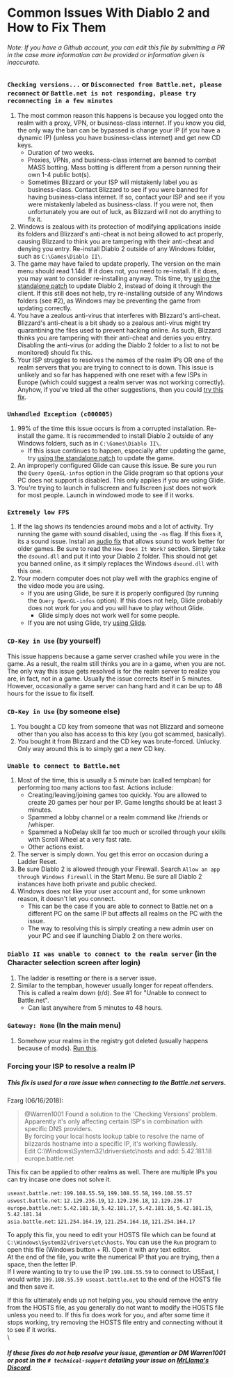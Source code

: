 # Common Issues With Diablo 2 and How to Fix Them

###### Note: If you have a Github account, you can edit this file by submitting a PR in the case more information can be provided or information given is inaccurate.

### `Checking versions...` or `Disconnected from Battle.net, please reconnect` or `Battle.net is not responding, please try reconnecting in a few minutes`

1. The most common reason this happens is because you logged onto the realm with a proxy, VPN, or business-class internet. If you know you did, the only way the ban can be bypassed is change your IP (if you have a dynamic IP) (unless you have business-class internet) and get new CD keys.
	- Duration of two weeks.
	- Proxies, VPNs, and business-class internet are banned to combat MASS botting. Mass botting is different from a person running their own 1-4 public bot(s).
	- Sometimes Blizzard or your ISP will mistakenly label you as business-class. Contact Blizzard to see if you were banned for having business-class internet. If so, contact your ISP and see if you were mistakenly labeled as business-class. If you were not, then unfortunately you are out of luck, as Blizzard will not do anything to fix it.
2. Windows is zealous with its protection of modifying applications inside its folders and Blizzard's anti-cheat is not being allowed to act properly, causing Blizzard to think you are tampering with their anti-cheat and denying you entry. Re-install Diablo 2 outside of any Windows folder, such as `C:\Games\Diablo II\`.
3. The game may have failed to update properly. The version on the main menu should read 1.14d. If it does not, you need to re-install. If it does, you may want to consider re-installing anyway. This time, try [using the standalone patch](http://ftp.blizzard.com/pub/diablo2exp/patches/PC/LODPatch_114d.exe) to update Diablo 2, instead of doing it through the client. If this still does not help, try re-installing outside of any Windows folders (see #2), as Windows may be preventing the game from updating correctly.
4. You have a zealous anti-virus that interferes with Blizzard's anti-cheat. Blizzard's anti-cheat is a bit shady so a zealous anti-virus might try quarantining the files used to prevent hacking online. As such, Blizzard thinks you are tampering with their anti-cheat and denies you entry. Disabling the anti-virus (or adding the Diablo 2 folder to a list to not be monitored) should fix this.
5. Your ISP struggles to resolves the names of the realm IPs OR one of the realm servers that you are trying to connect to is down. This issue is unlikely and so far has happened with one reset with a few ISPs in Europe (which could suggest a realm server was not working correctly). Anyhow, if you've tried all the other suggestions, then you could [try this fix]().

### `Unhandled Exception (c000005)`

1. 99% of the time this issue occurs is from a corrupted installation. Re-install the game. It is recommended to install Diablo 2 outside of any Windows folders, such as in `C:\Games\Diablo II\`.
	- If this issue continues to happen, especially after updating the game, try [using the standalone patch](http://ftp.blizzard.com/pub/diablo2exp/patches/PC/LODPatch_114d.exe) to update the game.
2. An improperly configured Glide can cause this issue. Be sure you run the `Query OpenGL-infos` option in the Glide program so that options your PC does not support is disabled. This only applies if you are using Glide.
3. You're trying to launch in fullscreen and fullscreen just does not work for most people. Launch in windowed mode to see if it works.

### `Extremely low FPS`

1. If the lag shows its tendencies around mobs and a lot of activity. Try running the game with sound disabled, using the `-ns` flag. If this fixes it, its a sound issue. Install an [audio fix](https://www.indirectsound.com/) that allows sound to work better for older games. Be sure to read the `How Does It Work?` section. Simply take the `dsound.dll` and put it into your Diablo 2 folder. This should not get you banned online, as it simply replaces the Windows `dsound.dll` with this one.
2. Your modern computer does not play well with the graphics engine of the video mode you are using.
	- If you are using Glide, be sure it is properly configured (by running the `Query OpenGL-infos` option). If this does not help, Glide probably does not work for you and you will have to play without Glide.
		- Glide simply does not work well for some people.
	- If you are not using Glide, try [using Glide](https://github.com/Warren1001/MrLlamaSCStreamInfo/blob/master/GlideInstallGuide.md).

### `CD-Key in Use` (by yourself)

This issue happens because a game server crashed while you were in the game. As a result, the realm still thinks you are in a game, when you are not. The only way this issue gets resolved is for the realm server to realize you are, in fact, not in a game. Usually the issue corrects itself in 5 minutes. However, occasionally a game server can hang hard and it can be up to 48 hours for the issue to fix itself.

### `CD-Key in Use` (by someone else)

1. You bought a CD key from someone that was not Blizzard and someone other than you also has access to this key (you got scammed, basically).
2. You bought it from Blizzard and the CD key was brute-forced. Unlucky. Only way around this is to simply get a new CD key.
	
### `Unable to connect to Battle.net`

1. Most of the time, this is usually a 5 minute ban (called tempban) for performing too many actions too fast. Actions include:
	- Creating/leaving/joining games too quickly. You are allowed to create 20 games per hour per IP. Game lengths should be at least 3 minutes.
	- Spammed a lobby channel or a realm command like /friends or /whisper.
	- Spammed a NoDelay skill far too much or scrolled through your skills with Scroll Wheel at a very fast rate.
	- Other actions exist.
2. The server is simply down. You get this error on occasion during a Ladder Reset.
3. Be sure Diablo 2 is allowed through your Firewall. Search `Allow an app through Windows Firewall` in the Start Menu. Be sure all Diablo 2 instances have both private and public checked.
4. Windows does not like your user account and, for some unknown reason, it doesn't let you connect.
	- This can be the case if you are able to connect to Battle.net on a different PC on the same IP but affects all realms on the PC with the issue.
	- The way to resolving this is simply creating a new admin user on your PC and see if launching Diablo 2 on there works.
	
### `Diablo II was unable to connect to the realm server` (in the Character selection screen after login)

1. The ladder is resetting or there is a server issue.
2. Similar to the tempban, however usually longer for repeat offenders. This is called a realm down (r/d). See #1 for "Unable to connect to Battle.net".
	- Can last anywhere from 5 minutes to 48 hours.
	
### `Gateway: None` (In the main menu)

1. Somehow your realms in the registry got deleted (usually happens because of mods). [Run this](http://ftp.blizzard.com/pub/misc/BattleNet.zip).
	
### Forcing your ISP to resolve a realm IP


##### This fix is used for a rare issue when connecting to the Battle.net servers.

Fzarg (06/16/2018):

> @Warren1001 Found a solution to the 'Checking Versions' problem. Apparently it's only affecting certain ISP's in combination with specific DNS providers.\
> By forcing your local hosts lookup table to resolve the name of blizzards hostname into a specific IP, it's working flawlessly.\
> Edit C:\Windows\System32\drivers\etc\hosts and add: 5.42.181.18 europe.battle.net

This fix can be applied to other realms as well. There are multiple IPs you can try incase one does not solve it.

`useast.battle.net`: `199.108.55.59`, `199.108.55.58`, `199.108.55.57`\
`uswest.battle.net`: `12.129.236.19`, `12.129.236.18`, `12.129.236.17`\
`europe.battle.net`: `5.42.181.18`, `5.42.181.17`, `5.42.181.16`, `5.42.181.15`, `5.42.181.14`\
`asia.battle.net`: `121.254.164.19`, `121.254.164.18`, `121.254.164.17`

To apply this fix, you need to edit your HOSTS file which can be found at `C:\Windows\System32\drivers\etc\hosts`. You can use the `Run` program to open this file (Windows button + R). Open it with any text editor.  
At the end of the file, you write the numerical IP that you are trying, then a space, then the letter IP.  
If I were wanting to try to use the IP `199.108.55.59` to connect to USEast, I would write `199.108.55.59 useast.battle.net` to the end of the HOSTS file and then save it.  

If this fix ultimately ends up not helping you, you should remove the entry from the HOSTS file, as you generally do not want to modify the HOSTS file unless you need to. If this fix does work for you, and after some time it stops working, try removing the HOSTS file entry and connecting without it to see if it works.
\
\

##### If these fixes do not help resolve your issue, @mention or DM Warren1001 or post in the `# technical-support` detailing your issue on [MrLlama's Discord](https://discord.gg/BePVw9e).
